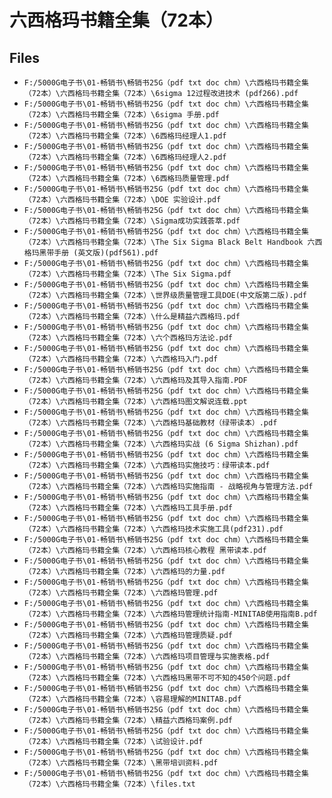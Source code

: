 # 六西格玛书籍全集（72本）

## Files

- `F:/5000G电子书\01-畅销书\畅销书25G（pdf txt doc chm）\六西格玛书籍全集（72本）\六西格玛书籍全集（72本）\6sigma 12过程改进技术 (pdf266).pdf`
- `F:/5000G电子书\01-畅销书\畅销书25G（pdf txt doc chm）\六西格玛书籍全集（72本）\六西格玛书籍全集（72本）\6sigma 手册.pdf`
- `F:/5000G电子书\01-畅销书\畅销书25G（pdf txt doc chm）\六西格玛书籍全集（72本）\六西格玛书籍全集（72本）\6西格玛经理人1.pdf`
- `F:/5000G电子书\01-畅销书\畅销书25G（pdf txt doc chm）\六西格玛书籍全集（72本）\六西格玛书籍全集（72本）\6西格玛经理人2.pdf`
- `F:/5000G电子书\01-畅销书\畅销书25G（pdf txt doc chm）\六西格玛书籍全集（72本）\六西格玛书籍全集（72本）\6西格玛质量管理.pdf`
- `F:/5000G电子书\01-畅销书\畅销书25G（pdf txt doc chm）\六西格玛书籍全集（72本）\六西格玛书籍全集（72本）\DOE 实验设计.pdf`
- `F:/5000G电子书\01-畅销书\畅销书25G（pdf txt doc chm）\六西格玛书籍全集（72本）\六西格玛书籍全集（72本）\Sigma成功实践荟萃.pdf`
- `F:/5000G电子书\01-畅销书\畅销书25G（pdf txt doc chm）\六西格玛书籍全集（72本）\六西格玛书籍全集（72本）\The Six Sigma Black Belt Handbook 六西格玛黑带手册 (英文版)(pdf561).pdf`
- `F:/5000G电子书\01-畅销书\畅销书25G（pdf txt doc chm）\六西格玛书籍全集（72本）\六西格玛书籍全集（72本）\The Six Sigma.pdf`
- `F:/5000G电子书\01-畅销书\畅销书25G（pdf txt doc chm）\六西格玛书籍全集（72本）\六西格玛书籍全集（72本）\世界级质量管理工具DOE(中文版第二版).pdf`
- `F:/5000G电子书\01-畅销书\畅销书25G（pdf txt doc chm）\六西格玛书籍全集（72本）\六西格玛书籍全集（72本）\什么是精益六西格玛.pdf`
- `F:/5000G电子书\01-畅销书\畅销书25G（pdf txt doc chm）\六西格玛书籍全集（72本）\六西格玛书籍全集（72本）\六个西格玛方法论.pdf`
- `F:/5000G电子书\01-畅销书\畅销书25G（pdf txt doc chm）\六西格玛书籍全集（72本）\六西格玛书籍全集（72本）\六西格玛入门.pdf`
- `F:/5000G电子书\01-畅销书\畅销书25G（pdf txt doc chm）\六西格玛书籍全集（72本）\六西格玛书籍全集（72本）\六西格玛及其导入指南.PDF`
- `F:/5000G电子书\01-畅销书\畅销书25G（pdf txt doc chm）\六西格玛书籍全集（72本）\六西格玛书籍全集（72本）\六西格玛图文解说连载.ppt`
- `F:/5000G电子书\01-畅销书\畅销书25G（pdf txt doc chm）\六西格玛书籍全集（72本）\六西格玛书籍全集（72本）\六西格玛基础教材（绿带读本）.pdf`
- `F:/5000G电子书\01-畅销书\畅销书25G（pdf txt doc chm）\六西格玛书籍全集（72本）\六西格玛书籍全集（72本）\六西格玛实战 (6 Sigma Shizhan).pdf`
- `F:/5000G电子书\01-畅销书\畅销书25G（pdf txt doc chm）\六西格玛书籍全集（72本）\六西格玛书籍全集（72本）\六西格玛实施技巧：绿带读本.pdf`
- `F:/5000G电子书\01-畅销书\畅销书25G（pdf txt doc chm）\六西格玛书籍全集（72本）\六西格玛书籍全集（72本）\六西格玛实施指南 - 战略视角与管理方法.pdf`
- `F:/5000G电子书\01-畅销书\畅销书25G（pdf txt doc chm）\六西格玛书籍全集（72本）\六西格玛书籍全集（72本）\六西格玛工具手册.pdf`
- `F:/5000G电子书\01-畅销书\畅销书25G（pdf txt doc chm）\六西格玛书籍全集（72本）\六西格玛书籍全集（72本）\六西格玛技术实施工具(pdf231).pdf`
- `F:/5000G电子书\01-畅销书\畅销书25G（pdf txt doc chm）\六西格玛书籍全集（72本）\六西格玛书籍全集（72本）\六西格玛核心教程 黑带读本.pdf`
- `F:/5000G电子书\01-畅销书\畅销书25G（pdf txt doc chm）\六西格玛书籍全集（72本）\六西格玛书籍全集（72本）\六西格玛的力量.pdf`
- `F:/5000G电子书\01-畅销书\畅销书25G（pdf txt doc chm）\六西格玛书籍全集（72本）\六西格玛书籍全集（72本）\六西格玛管理.pdf`
- `F:/5000G电子书\01-畅销书\畅销书25G（pdf txt doc chm）\六西格玛书籍全集（72本）\六西格玛书籍全集（72本）\六西格玛管理统计指南-MINITAB使用指南B.pdf`
- `F:/5000G电子书\01-畅销书\畅销书25G（pdf txt doc chm）\六西格玛书籍全集（72本）\六西格玛书籍全集（72本）\六西格玛管理质疑.pdf`
- `F:/5000G电子书\01-畅销书\畅销书25G（pdf txt doc chm）\六西格玛书籍全集（72本）\六西格玛书籍全集（72本）\六西格玛项目管理与实施表格.pdf`
- `F:/5000G电子书\01-畅销书\畅销书25G（pdf txt doc chm）\六西格玛书籍全集（72本）\六西格玛书籍全集（72本）\六西格玛黑带不可不知的450个问题.pdf`
- `F:/5000G电子书\01-畅销书\畅销书25G（pdf txt doc chm）\六西格玛书籍全集（72本）\六西格玛书籍全集（72本）\容易理解的MINITAB.pdf`
- `F:/5000G电子书\01-畅销书\畅销书25G（pdf txt doc chm）\六西格玛书籍全集（72本）\六西格玛书籍全集（72本）\精益六西格玛案例.pdf`
- `F:/5000G电子书\01-畅销书\畅销书25G（pdf txt doc chm）\六西格玛书籍全集（72本）\六西格玛书籍全集（72本）\试验设计.pdf`
- `F:/5000G电子书\01-畅销书\畅销书25G（pdf txt doc chm）\六西格玛书籍全集（72本）\六西格玛书籍全集（72本）\黑带培训资料.pdf`
- `F:/5000G电子书\01-畅销书\畅销书25G（pdf txt doc chm）\六西格玛书籍全集（72本）\六西格玛书籍全集（72本）\files.txt`
